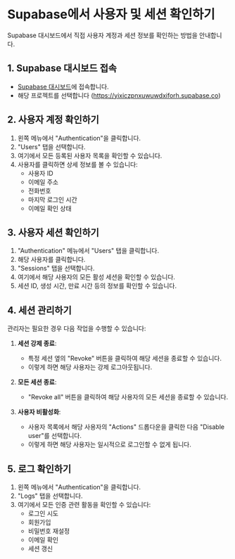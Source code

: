 # Supabase에서 사용자 및 세션 확인하기

Supabase 대시보드에서 직접 사용자 계정과 세션 정보를 확인하는 방법을 안내합니다.

## 1. Supabase 대시보드 접속

- [Supabase 대시보드](https://app.supabase.io)에 접속합니다.
- 해당 프로젝트를 선택합니다 (https://yixiczpnxuwuwdxiforh.supabase.co)

## 2. 사용자 계정 확인하기

1. 왼쪽 메뉴에서 "Authentication"을 클릭합니다.
2. "Users" 탭을 선택합니다.
3. 여기에서 모든 등록된 사용자 목록을 확인할 수 있습니다.
4. 사용자를 클릭하면 상세 정보를 볼 수 있습니다:
   - 사용자 ID
   - 이메일 주소
   - 전화번호
   - 마지막 로그인 시간
   - 이메일 확인 상태

## 3. 사용자 세션 확인하기

1. "Authentication" 메뉴에서 "Users" 탭을 클릭합니다.
2. 해당 사용자를 클릭합니다.
3. "Sessions" 탭을 선택합니다.
4. 여기에서 해당 사용자의 모든 활성 세션을 확인할 수 있습니다.
5. 세션 ID, 생성 시간, 만료 시간 등의 정보를 확인할 수 있습니다.

## 4. 세션 관리하기

관리자는 필요한 경우 다음 작업을 수행할 수 있습니다:

1. **세션 강제 종료**: 
   - 특정 세션 옆의 "Revoke" 버튼을 클릭하여 해당 세션을 종료할 수 있습니다.
   - 이렇게 하면 해당 사용자는 강제 로그아웃됩니다.

2. **모든 세션 종료**: 
   - "Revoke all" 버튼을 클릭하여 해당 사용자의 모든 세션을 종료할 수 있습니다.

3. **사용자 비활성화**: 
   - 사용자 목록에서 해당 사용자의 "Actions" 드롭다운을 클릭한 다음 "Disable user"를 선택합니다.
   - 이렇게 하면 해당 사용자는 일시적으로 로그인할 수 없게 됩니다.

## 5. 로그 확인하기

1. 왼쪽 메뉴에서 "Authentication"을 클릭합니다.
2. "Logs" 탭을 선택합니다.
3. 여기에서 모든 인증 관련 활동을 확인할 수 있습니다:
   - 로그인 시도
   - 회원가입
   - 비밀번호 재설정
   - 이메일 확인
   - 세션 갱신 